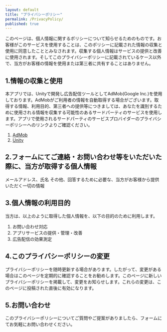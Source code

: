 ```yaml
---
layout: default
title: "プライバシーポリシー"
permalink: /PrivacyPolicy/
published: true
---
```

このページは、個人情報に関するポリシーについて知らせるためのものです。お客様がこのサービスを使用することは、このポリシーに記載された情報の収集と使用に同意したこととみなされます。収集する個人情報はサービスの提供と改善に使用されます。そしてこのプライバシーポリシーに記載されているケース以外で、当方がお客様の情報を使用または第三者に共有することはありません。

## 1.情報の収集と使用

本アプリでは、Unityで開発し広告配信ツールとしてAdMob(Google Inc.)を使用しております。AdMobがご利用者の情報を自動取得する場合がございます。取得する情報、利用目的、第三者への提供等につきましては、あなたを識別するために使用される情報を収集する可能性のあるサードパーティのサービスを使用します。アプリで使用されるサードパーティのサービスプロバイダーのプライバシーポリシーへのリンクよりご確認ください。

1. [AdMob](https://policies.google.com/technologies/ads?hl=ja)
1. [Unity](https://unity3d.com/legal/privacy-policy)


## 2.フォームにてご連絡・お問い合わせ等をいただいた際に、当方が取得する個人情報
メールアドレス、氏名
その他、回答するために必要な、当方がお客様から提供いただく一切の情報


## 3.個人情報の利用目的
当方は、以上のように取得した個人情報を、以下の目的のために利用します。

1. お問い合わせ対応
1. アプリサービスの提供・管理・改善
1. 広告配信の効果測定

## 4.このプライバシーポリシーの変更

プライバシーポリシーを随時更新する場合があります。したがって、変更がある場合はこのページを定期的に確認することをお勧めします。このページに新しいプライバシーポリシーを掲載して、変更をお知らせします。これらの変更は、このページに投稿された直後に有効になります。

## 5.お問い合わせ

このプライバシーポリシーについてご質問やご提案がありましたら、フォームにてお気軽にお問い合わせください。

